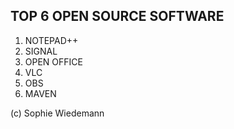 ## TOP 6 OPEN SOURCE SOFTWARE
1. NOTEPAD++
2. SIGNAL
3. OPEN OFFICE
4. VLC
5. OBS
6. MAVEN

(c) Sophie Wiedemann
